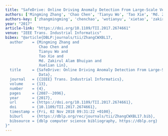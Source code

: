 ```yaml
---
title: "SafeDrive: Online Driving Anomaly Detection From Large-Scale Vehicle Data"
authors: ['Mingming Zhang', 'Chao Chen', 'Tianyu Wo', 'Tao Xie', 'Md. Zakirul Alam Bhuiyan', 'Xuelian Lin']
authors-key: ['zhangmingming', 'chenchao', 'wotianyu', 'xietao', 'zakirulmd.', 'linxuelian']
year: "2017"
article-link: "https://doi.org/10.1109/TII.2017.2674661"
venue: "IEEE Trans. Industrial Informatics"
bibex: "@article{DBLP:journals/tii/ZhangCWXBL17,
  author    = {Mingming Zhang and
               Chao Chen and
               Tianyu Wo and
               Tao Xie and
               Md. Zakirul Alam Bhuiyan and
               Xuelian Lin},
  title     = {SafeDrive: Online Driving Anomaly Detection From Large-Scale Vehicle
               Data},
  journal   = {{IEEE} Trans. Industrial Informatics},
  volume    = {13},
  number    = {4},
  pages     = {2087--2096},
  year      = {2017},
  url       = {https://doi.org/10.1109/TII.2017.2674661},
  doi       = {10.1109/TII.2017.2674661},
  timestamp = {Fri, 02 Nov 2018 09:31:22 +0100},
  biburl    = {https://dblp.org/rec/journals/tii/ZhangCWXBL17.bib},
  bibsource = {dblp computer science bibliography, https://dblp.org}
}"
---
```

